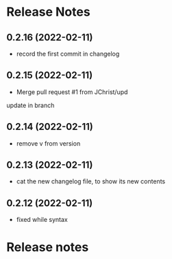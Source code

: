 # Release Notes

## 0.2.16 (2022-02-11)
* record the first commit in changelog

## 0.2.15 (2022-02-11)
* Merge pull request #1 from JChrist/upd

update in branch

## 0.2.14 (2022-02-11)
* remove v from version

## 0.2.13 (2022-02-11)
* cat the new changelog file, to show its new contents

## 0.2.12 (2022-02-11)
* fixed while syntax
# Release notes
